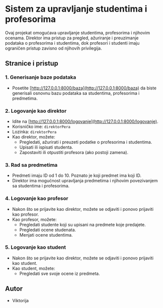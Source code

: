# Sistem za upravljanje studentima i profesorima

Ovaj projekat omogućava upravljanje studentima, profesorima i njihovim ocenama. Direktor ima pristup za pregled, ažuriranje i preuzimanje podataka o profesorima i studentima, dok profesori i studenti imaju ograničen pristup zavisno od njihovih privilegija.

## Stranice i pristup

### 1. **Generisanje baze podataka**
   - Posetite [http://127.0.0.1:8000/baza](http://127.0.0.1:8000/baza) da biste generisali osnovnu bazu podataka sa studentima, profesorima i predmetima.
   
### 2. **Logovanje kao direktor**
   - Idite na [http://127.0.0.1:8000/logovanje](http://127.0.0.1:8000/logovanje).
   - Korisničko ime: `direktorPera`
   - Lozinka: `direktorPera`
   - Kao direktor, možete:
     - Pregledati, ažurirati i preuzeti podatke o profesorima i studentima.
     - Upisati ili ispisati studenta.
     - Zapostaviti ili otpustiti profesora (ako postoji zamena).

### 3. **Rad sa predmetima**
   - Predmeti imaju ID od 1 do 10. Poznato je koji predmet ima koji ID.
   - Direktor ima mogućnost upravljanja predmetima i njihovim povezivanjem sa studentima i profesorima.

### 4. **Logovanje kao profesor**
   - Nakon što se prijavite kao direktor, možete se odjaviti i ponovo prijaviti kao profesor.
   - Kao profesor, možete:
     - Pregledati studente koji su upisani na predmete koje predajete.
     - Pregledati ocene studenata.
     - Menjati ocene studentima.

### 5. **Logovanje kao student**
   - Nakon što se prijavite kao direktor, možete se odjaviti i ponovo prijaviti kao student.
   - Kao student, možete:
     - Pregledati sve svoje ocene iz predmeta.


## Autor

- Viktorija
